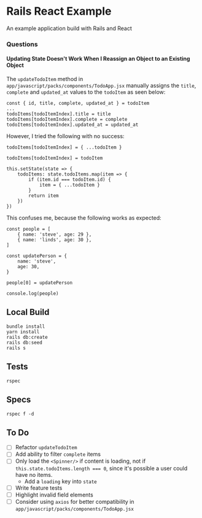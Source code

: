 # Rails React Example

An example application build with Rails and React

### Questions

#### Updating State Doesn't Work When I Reassign an Object to an Existing Object

The `updateTodoItem` method in `app/javascript/packs/components/TodoApp.jsx` manually assigns the `title`, `complete` and `updated_at` values to the `todoItem` as seen below:

```
const { id, title, complete, updated_at } = todoItem
...
todoItems[todoItemIndex].title = title
todoItems[todoItemIndex].complete = complete
todoItems[todoItemIndex].updated_at = updated_at
```

However, I tried the following with no success:

```
todoItems[todoItemIndex] = { ...todoItem }
```

```
todoItems[todoItemIndex] = todoItem
```

```
this.setState(state => {
    todoItems: state.todoItems.map(item => {
        if (item.id === todoItem.id) {
            item = { ...todoItem }
        }
        return item
    })
})
```

This confuses me, because the following works as expected:

```
const people = [
    { name: 'steve', age: 29 },
    { name: 'linds', age: 30 },
]

const updatePerson = {
    name: 'steve',
    age: 30,
}

people[0] = updatePerson

console.log(people)
```

## Local Build

```
bundle install
yarn install
rails db:create
rails db:seed
rails s
```

## Tests

```
rspec
```

## Specs

```
rspec f -d
```

## To Do

-   [ ] Refactor `updateTodoItem`
-   [ ] Add ability to filter `complete` items
-   [ ] Only load the `<Spinner/>` if content is loading, not if `this.state.todoItems.length === 0`, since it's possible a user could have no items.
    -   Add a `loading` key into `state`
-   [ ] Write feature tests
-   [ ] Highlight invalid field elements
-   [ ] Consider using `axios` for better compatibility in `app/javascript/packs/components/TodoApp.jsx`
